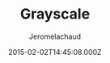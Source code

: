 ---
title: Grayscale
github: 'https://github.com/jeromelachaud/grayscale-theme'
demo: 'https://jeromelachaud.com/grayscale-theme/'
author: Jeromelachaud
ssg:
  - Jekyll
cms:
  - No Cms
date: 2015-02-02T14:45:08.000Z
github_branch: master
description: Jekyll theme based on Grayscale Start Bootstrap theme
stale: true
---